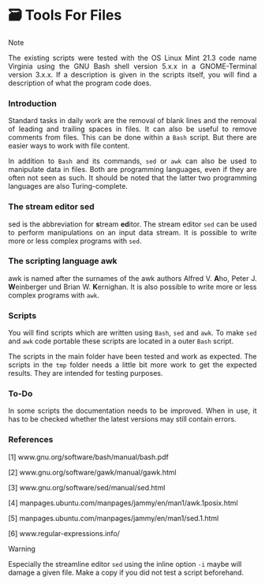 # :card_file_box: Tools For Files

> [!NOTE]
> <p align="justify">The existing scripts were tested with the OS Linux Mint 21.3 code name Virginia using the GNU Bash shell version 5.x.x in a GNOME-Terminal version 3.x.x. If a description is given in the scripts itself, you will find a description of what the program code does.</p> 

### Introduction

<p align="justify">Standard tasks in daily work are the removal of blank lines and the removal of leading and trailing spaces in files. It can also be useful to remove comments from files. This can be done within a <code>Bash</code> script. But there are easier ways to work with file content.</p>

<p align="justify">In addition to <code>Bash</code> and its commands, <code>sed</code> or <code>awk</code> can also be used to manipulate data in files. Both are programming languages, even if they are often not seen as such. It should be noted that the latter two programming languages are also  Turing-complete.</p>

### The stream editor sed

<p align="justify">sed is the abbreviation for <b>s</b>tream <b>ed</b>itor. The stream editor <code>sed</code> can be used to perform manipulations on an input data stream. It is possible to write more or less complex programs with <code>sed</code>.</p>

### The scripting language awk

<p align="justify">awk is named after the surnames of the awk authors Alfred V. <b>A</b>ho, Peter J. <b>W</b>einberger und Brian W. <b>K</b>ernighan. It is also possible to write more or less complex programs with <code>awk</code>.</p>

### Scripts

<p align="justify">You will find scripts which are written using <code>Bash</code>, <code>sed</code> and <code>awk</code>. To make <code>sed</code> and <code>awk</code> code portable these scripts are located in a outer <code>Bash</code> script.</p>

<p align="justify">The scripts in the main folder have been tested and work as expected. The scripts in the <code>tmp</code> folder needs a little bit more work to get the expected results. They are intended for testing purposes.</p>

### To-Do

<p align="justify">In some scripts the documentation needs to be improved. When in use, it has to be checked whether the latest versions may still contain errors.</p>

### References

[1] www&#8203;.gnu.org/software/bash/manual/bash.pdf

[2] www&#8203;.gnu.org/software/gawk/manual/gawk.html

[3] www&#8203;.gnu.org/software/sed/manual/sed.html

[4] manpages.ubuntu.com/manpages/jammy/en/man1/awk.1posix.html

[5] manpages.ubuntu.com/manpages/jammy/en/man1/sed.1.html

[6] www&#8203;.regular-expressions.info/

> [!WARNING]
> Especially the streamline editor <code>sed</code> using the inline option <code>-i</code> maybe will damage a given file. Make a copy if you did not test a script beforehand.






